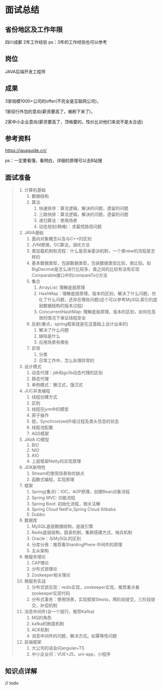 # 面试总结

## 省份地区及工作年限

四川成都 2年工作经验  ps：3年的工作经验也可以参考

## 岗位

JAVA后端开发工程师

## 成果

3家规模1000+公司的offer(不完全是互联网公司)，

1家招行外包的意向(薪资要高了，被刷下来了)，

2家中小企业意向(薪资要高了，顶格要的，性价比对他们来说不是太合适)

## 参考资料

https://javaguide.cn/

ps：一定要看懂，看明白，详细的原理可以去B站搜

## 面试准备

> 1. 计算机基础
>    1. 数据结构
>    2. 算法
>       1. 快速排序：算法逻辑，解决的问题，遗留的问题
>       2. 三路快排：算法逻辑，解决的问题，遗留的问题
>       3. 递归算法：使用场景
>       4. 动态规划(稍难)：求最短路径问题
> 2. JAVA基础
>    1. 面向对象概念以及与C++的区别
>    2. JVM原理，GC算法，调优方法
>    3. 类加载机制和流程：什么是双亲委派机制，一个类new的流程是怎样的
>    4. 基本数据类型，包装数据类型，包装数据类型比较，类比较。如BigDecimal是怎么进行比较多，类之间的比较有没有实现Comparable接口中的compareTo()方法
>    5. 集合
>       1. ArrayList: 理解底层原理
>       2. HashMap：理解底层原理，版本的区别，解决了什么问题，优化了什么问题，还存在哪些问题(这个可以参考MySQL索引的底层数据结构的版本过程)
>       3. ConcurrentHashMap: 理解底层原理，版本的区别，如何在高效的情况下保证线程安全
>    6. 反射(重点，spring框架就是在这基础上设计出来的)
>       1. 解决了什么问题
>       2. 缺陷是什么
>       3. 应用场景有哪些
>    7. 异常
>       1. 分类
>       2. 日常工作中，怎么处理异常的
> 3. 设计模式
>    1. 动态代理：jdk和gclib动态代理的区别
>    2. 静态代理
>    3. 单例模式：懒汉式，饿汉式
> 4. JUC并发编程
>    1. 线程创建方式
>    2. 区别
>    3. 线程在jvm中的模型
>    4. 原子操作
>    5. 锁，Synchronized升级过程及类头信息的状态
>    6. 线程池配置
>    7. AQS框架
> 5. JAVA IO模型
>    1. BIO
>    2. NIO
>    3. AIO
>    4. 上层框架Netty的实现原理
> 6. JDK新特性
>    1. Stream的使用场景和优缺点
>    2. 函数式编程，实现原理
> 7. 框架
>    1. Spring(重点)：IOC，AOP原理，创建Bean对象流程
>    2. Spring MVC: 功能流程
>    3. Spring Boot: 初始化流程，相关注解
>    4. Spring Cloud NetFix,Spring Cloud Alibaba
>    5. Dubbo
> 8. 数据库
>    1. MySQL底层数据结构，底层引擎
>    2. Redis底层结构，跳表机制，集群搭建方式，哨兵机制
>    3. Oracle：与MySQL的区别
>    4. 分库分表：推荐看ShardingPhere 中间件的原理
>    5. 主从架构
> 9. 微服务理论
>    1. CAP理论
>    2. 分布式锁理论
>    3. Zookeeper相关理论
> 10. 微服务实战
>     1. 分布式锁实现：redis实现，zookeeper实现，推荐重点看zookeeper实现代码
>     2. 分布式事务：使用场景，实现框架Steata，两阶段提交，三阶段提交，补偿机制
> 11. 消息中间件(会一个就行，推荐Kafka)
>     1. MQ的角色
>     2. kafka的刷盘机制
>     3. ACK机制
>     4. 消息中间件的问题，解决方式。如幂等性问题
> 12. 前端框架
>     1. 大公司的话会问angular+TS
>     2. 中小企业问：VUE+JS，uni-app，小程序

## 知识点详解

// todo